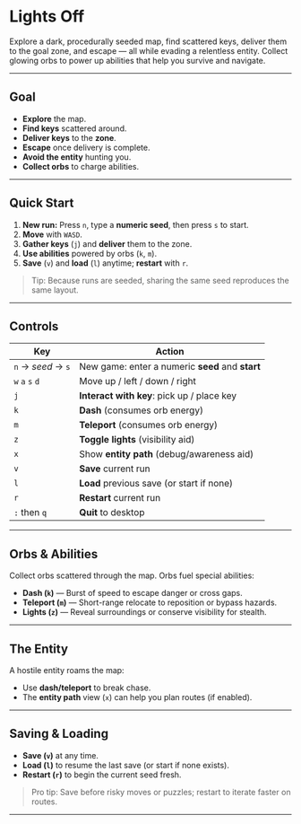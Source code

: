 # Lights Off

Explore a dark, procedurally seeded map, find scattered keys, deliver them to the goal zone, and escape — all while evading a relentless entity. Collect glowing orbs to power up abilities that help you survive and navigate.

---

## Goal

* **Explore** the map.
* **Find keys** scattered around.
* **Deliver keys** to the **zone**.
* **Escape** once delivery is complete.
* **Avoid the entity** hunting you.
* **Collect orbs** to charge abilities.

---

## Quick Start

1. **New run:** Press `n`, type a **numeric seed**, then press `s` to start.
2. **Move** with `WASD`.
3. **Gather keys** (`j`) and **deliver** them to the zone.
4. **Use abilities** powered by orbs (`k`, `m`).
5. **Save** (`v`) and **load** (`l`) anytime; **restart** with `r`.

> Tip: Because runs are seeded, sharing the same seed reproduces the same layout.

---

## Controls

| Key                | Action                                             |
| ------------------ | -------------------------------------------------- |
| `n` → *seed* → `s` | New game: enter a numeric **seed** and **start**   |
| `w` `a` `s` `d`    | Move up / left / down / right                      |
| `j`                | **Interact with key**: pick up / place key         |
| `k`                | **Dash** (consumes orb energy)                     |
| `m`                | **Teleport** (consumes orb energy)                 |
| `z`                | **Toggle lights** (visibility aid)                 |
| `x`                | Show **entity path** (debug/awareness aid)         |
| `v`                | **Save** current run                               |
| `l`                | **Load** previous save (or start if none)          |
| `r`                | **Restart** current run                            |
| `:` then `q`       | **Quit** to desktop                                |

---

## Orbs & Abilities

Collect orbs scattered through the map. Orbs fuel special abilities:

* **Dash (`k`)** — Burst of speed to escape danger or cross gaps.
* **Teleport (`m`)** — Short-range relocate to reposition or bypass hazards.
* **Lights (`z`)** — Reveal surroundings or conserve visibility for stealth.

---

## The Entity

A hostile entity roams the map:

* Use **dash/teleport** to break chase.
* The **entity path** view (`x`) can help you plan routes (if enabled).

---

## Saving & Loading

* **Save (`v`)** at any time.
* **Load (`l`)** to resume the last save (or start if none exists).
* **Restart (`r`)** to begin the current seed fresh.

> Pro tip: Save before risky moves or puzzles; restart to iterate faster on routes.

---



